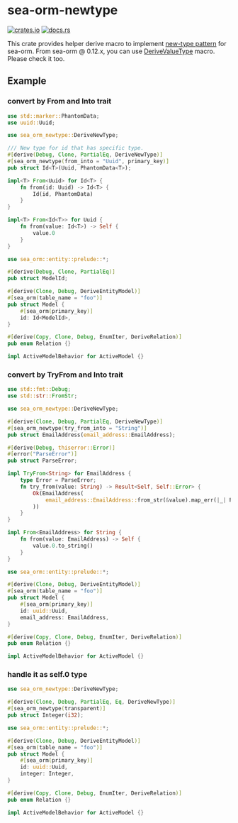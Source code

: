 # sea-orm-newtype

[![crates.io](https://img.shields.io/crates/v/sea-orm-newtype.svg)](https://crates.io/crates/sea-orm-newtype)
[![docs.rs](https://docs.rs/sea-orm-newtype/badge.svg)](https://docs.rs/sea-orm-newtype)

This crate provides helper derive macro to implement [new-type pattern](https://www.sea-ql.org/SeaORM/docs/generate-entity/newtype/) for sea-orm. From sea-orm @ 0.12.x, you can use [DeriveValueType](https://docs.rs/sea-orm/0.12.1/sea_orm/derive.DeriveValueType.html) macro. Please check it too.

## Example

### convert by From and Into trait

```rust
use std::marker::PhantomData;
use uuid::Uuid;

use sea_orm_newtype::DeriveNewType;

/// New type for id that has specific type.
#[derive(Debug, Clone, PartialEq, DeriveNewType)]
#[sea_orm_newtype(from_into = "Uuid", primary_key)]
pub struct Id<T>(Uuid, PhantomData<T>);

impl<T> From<Uuid> for Id<T> {
    fn from(id: Uuid) -> Id<T> {
        Id(id, PhantomData)
    }
}

impl<T> From<Id<T>> for Uuid {
    fn from(value: Id<T>) -> Self {
        value.0
    }
}

use sea_orm::entity::prelude::*;

#[derive(Debug, Clone, PartialEq)]
pub struct ModelId;

#[derive(Clone, Debug, DeriveEntityModel)]
#[sea_orm(table_name = "foo")]
pub struct Model {
    #[sea_orm(primary_key)]
    id: Id<ModelId>,
}

#[derive(Copy, Clone, Debug, EnumIter, DeriveRelation)]
pub enum Relation {}

impl ActiveModelBehavior for ActiveModel {}
```

### convert by TryFrom and Into trait

```rust
use std::fmt::Debug;
use std::str::FromStr;

use sea_orm_newtype::DeriveNewType;

#[derive(Clone, Debug, PartialEq, DeriveNewType)]
#[sea_orm_newtype(try_from_into = "String")]
pub struct EmailAddress(email_address::EmailAddress);

#[derive(Debug, thiserror::Error)]
#[error("ParseError")]
pub struct ParseError;

impl TryFrom<String> for EmailAddress {
    type Error = ParseError;
    fn try_from(value: String) -> Result<Self, Self::Error> {
        Ok(EmailAddress(
            email_address::EmailAddress::from_str(&value).map_err(|_| ParseError)?,
        ))
    }
}

impl From<EmailAddress> for String {
    fn from(value: EmailAddress) -> Self {
        value.0.to_string()
    }
}

use sea_orm::entity::prelude::*;

#[derive(Clone, Debug, DeriveEntityModel)]
#[sea_orm(table_name = "foo")]
pub struct Model {
    #[sea_orm(primary_key)]
    id: uuid::Uuid,
    email_address: EmailAddress,
}

#[derive(Copy, Clone, Debug, EnumIter, DeriveRelation)]
pub enum Relation {}

impl ActiveModelBehavior for ActiveModel {}
```

### handle it as self.0 type

```rust
use sea_orm_newtype::DeriveNewType;

#[derive(Clone, Debug, PartialEq, Eq, DeriveNewType)]
#[sea_orm_newtype(transparent)]
pub struct Integer(i32);

use sea_orm::entity::prelude::*;

#[derive(Clone, Debug, DeriveEntityModel)]
#[sea_orm(table_name = "foo")]
pub struct Model {
    #[sea_orm(primary_key)]
    id: uuid::Uuid,
    integer: Integer,
}

#[derive(Copy, Clone, Debug, EnumIter, DeriveRelation)]
pub enum Relation {}

impl ActiveModelBehavior for ActiveModel {}
```
